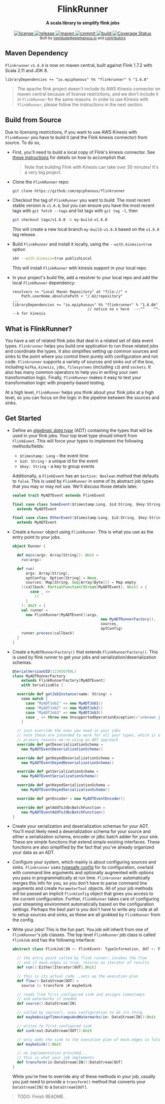 <h1 align="center">FlinkRunner</h1>

<div align="center">
  <strong>A scala library to simplify flink jobs</strong>
</div>

<div align="center">
<br />
<!-- license -->
<a href="https://github.com/epiphanous/flinkrunner/blob/master/LICENSE" title="License">
  <img src="https://img.shields.io/badge/license-MIT-brightgreen.svg" alt="license"/>
</a>
<!-- release -->
<a href="https://github.com/epiphanous/flinkrunner/releases" title="release">
  <img src="https://img.shields.io/github/release/epiphanous/flinkrunner.svg" alt="release" />
</a>
<!-- maven central -->
<a href="https://mvnrepository.com/artifact/io.epiphanous/flinkrunner">
  <img src="https://img.shields.io/maven-central/v/io.epiphanous/flinkrunner.svg" alt="maven" />
</a>
<!-- last commit -->
<a href="https://github.com/epiphanous/flinkrunner/commits" title="Last Commit">
  <img src="https://img.shields.io/github/last-commit/epiphanous/flinkrunner.svg" alt="commit" />
</a>
<!-- build -->
<a href="https://travis-ci.com/epiphanous/flinkrunner" title="Build Status">
  <img src="https://img.shields.io/travis/com/epiphanous/flinkrunner.svg" alt="build" />
</a>
<!-- coverage -->
<a href='https://coveralls.io/github/epiphanous/flinkrunner?branch=master'><img src='https://coveralls.io/repos/github/epiphanous/flinkrunner/badge.svg?branch=master' alt='Coverage Status' /></a>
</div>

<div align="center">
  <sub>Built by
  <a href="https://twitter.com/epiphanous">nextdude@epiphanous.io</a> and
  <a href="https://github.com/epiphanous/flinkrunner/graphs/contributors">
    contributors
  </a>
</div>

## Maven Dependency

`Flinkrunner` `v1.6.0` is now on maven central, built against Flink 1.7.2 with Scala 2.11 and JDK 8.

```sbtshell
libraryDependencies += "io.epiphanous" %% "flinkrunner" % "1.6.0"
```

>The apache flink project doesn't include its AWS Kinesis connector on maven
central because of license restrictions, and we don't include it in `FlinkRunner` for the same reasons.
In order to use Kinesis with `FlinkRunner`, please follow the instructions in the next section.

## Build from Source

Due to licensing restrictions, if you want to use AWS Kinesis with `FlinkRunner` you have to build it (and the
Flink kinesis connector) from source. To do so,

* First, you'll need to build a local copy of Flink's kinesis connector. See 
  [these instructions](https://ci.apache.org/projects/flink/flink-docs-stable/dev/connectors/kinesis.html)
  for details on how to accomplish that.
  
  > Note that building Flink with Kinesis can take over 30 minutes! It's a very big project.

* Clone the `FlinkRunner` repo:

    ```bash
    git clone https://github.com/epiphanous/flinkrunner
    ```

* Checkout the tag of `FlinkRunner` you want to build. The most recent stable version is
  `v1.6.0`, but you can ensure you have the most recent tags with `git fetch --tags` and 
  list tags with `git tag -l`, then
  
    ```bash
    git checkout tags/v1.6.0 -b my-build-v1.6.0
    ```
    
   This will create a new local branch `my-build-v1.6.0` based on the `v1.6.0` tag release.
      
* Build `FlinkRunner` and install it locally, using the `--with.kinesis=true` option

    ```bash
    sbt --with.kinesis=true publishLocal
    ```
    
  This will install `FlinkRunner` with kinesis support in your local repo.

* In your project's build file, add a resolver to your local repo and add the local
  `FlinkRunner` dependency:

    ```sbtshell
    resolvers += "Local Maven Repository" at "file://" +
        Path.userHome.absolutePath + "/.m2/repository" 
    ...
    libraryDependencies += "io.epiphanous" %% "flinkrunner" % "1.6.0k"
                                      // notice no v here  ---^^    ^^---k for kinesis
    ```
 

## What is FlinkRunner?

You have a set of related flink jobs that deal in a related set of
data event types. `Flinkrunner` helps you build one application to run
those related jobs and coordinate the types. It also simplifies setting
up common sources and sinks to the point where you control them purely
with configuration and not code. `Flinkrunner` supports a variety of sources
and sinks out of the box, including `kafka`, `kinesis`, `jdbc`, `filesystems`
(including `s3`) and `sockets`. It also has many common
operators to help you in writing your own transformation logic. Finally, `FlinkRunner`
makes it easy to test your transformation logic with property-based testing.

At a high level, `FlinkRunner` helps you think about your flink jobs at a high level,
so you can focus on the logic in the pipeline between the sources and sinks.

## Get Started

* Define an
[*algebraic data type*](http://tpolecat.github.io/presentations/algebraic_types.html#1)
(ADT) containing the types that will be used in your flink jobs. Your top level type
should inherit from `FlinkEvent`. This will force your types to implement the following
methods/fields:

  * `$timestamp: Long` - the event time
  * `$id: String` - a unique id for the event
  * `$key: String` - a key to group events

  Additionally, a `FlinkEvent` has an `$active: Boolean` method that defaults to `false`.
  This is used by `FlinkRunner` in some of its abstract job types that you may or may not
  use. We'll discuss those details later.

  ```scala
  sealed trait MyADTEvent extends FlinkEvent

  final case class SomeEvent($timestamp:Long, $id:String, $key:String, ...)
    extends MyADTEvent

  final case class OtherEvent($timestamp:Long, $id:String, $key:String, ...)
    extends MyADTEvent
  ```

* Create a `Runner` object using `FlinkRunner`. This is what you use as the entry point
to your jobs.

  ```scala
  object Runner {

    def main(args: Array[String]): Unit =
      run(args)

    def run(
        args: Array[String],
        optConfig: Option[String] = None,
        sources: Map[String, Seq[Array[Byte]]] = Map.empty
      )(callback: PartialFunction[Stream[MyADTEvent], Unit] = {
          case _ =>
            ()
        }
      ): Unit = {
      val runner =
        new FlinkRunner[MyADTEvent](args,
                                          new MyADTRunnerFactory(),
                                          sources,
                                          optConfig)
      runner.process(callback)
    }
  }
  ```

* Create a `MyADTRunnerFactory()` that extends `FlinkRunnerFactory()`. This is used
by flink runner to get your jobs and serialization/deserialization schemas.

  ```scala
  @SerialVersionUID(123456789L)
  class MyADTRunnerFactory
      extends FlinkRunnerFactory[MyADTEvent]
      with Serializable {

    override def getJobInstance(name: String) =
      name match {
        case "MyADTJob1" => new MyADTJob1()
        case "MyADTJob2" => new MyADTJob2()
        case "MyADTJob3" => new MyADTJob3()
        case _ => throw new UnsupportedOperationException(s"unknown job $name")
      }

    // just override the ones you need in your jobs
    // note these are intended to work for all your types, which is one of the
    // primary reasons we're using an ADT approach
    override def getDeserializationSchema =
      new MyADTEventDeserializationSchema()

    override def getKeyedDeserializationSchema =
      new MyADTEventKeyedDeserializationSchema()

    override def getSerializationSchema =
      new MyADTEventSerializationSchema()

    override def getKeyedSerializationSchema =
      new MyADTEventKeyedSerializationSchema()

    override def getEncoder = new MyADTEventEncoder()

    override def getAddToJdbcBatchFunction =
      new MyADTEventAddToJdbcBatchFunction()
  }

  ```

* Create your serialization and deserialization schemas for your ADT.
You'll most likely need a deserialization schema
for your source and either a serialization schema, encoder or jdbc batch adder
for your sink. These are simple functions that extend simple existing interfaces.
These functions are also simplified by the fact that you've already organized your
data as an ADT.

* Configure your system, which mainly is about configuring sources and sinks. `Flinkrunner`
uses [typesafe config](https://lightbend.github.io/config/) for its configuration,
overlaid with command line arguments
and optionally augmented with options you pass in programmatically at run time.
`Flinkrunner` automatically merges this info for you, so you don't have
to parse command line arguments and create `ParameterTool` objects.
All of your job methods will be passed an implicit `FlinkConfig` object that
gives you access to
the current configuration. Further, `FlinkRunner` takes care of configuring your streaming
environment automatically based on the configuration settings. Perhaps the best part is
you don't have to write any code at all to setup sources and sinks, as these are all
grokked by `FlinkRunner` from the config.

* Write your jobs! This is the fun part. You job will inherit from one of `FlinkRunner`'s
job classes. The top level `FlinkRunner` job class is called `FlinkJob` and has the
following interface:

  ```scala
  abstract class FlinkJob[IN <: FlinkEvent: TypeInformation, OUT <: FlinkEvent: TypeInformation] extends LazyLogging {

    // the entry point called by flink runner; invokes the flow
    // and if mock.edges is true, returns an iterator of results
    def run():Either[Iterator[OUT],Unit]

    // this is its actual code...sets up the execution plan
    def flow():DataStream[OUT] =
      source |> transform |# maybeSink

    // reads from first configured sink and assigns timestamps
    // and watermarks if needed
    def source():DataStream[IN]

    // called by source(), uses configuration to do its thing
    def maybeAssignTimestampsAndWatermarks(in: DataStream[IN]):Unit

    // writes to first configured sink
    def sink(out:DataStream[OUT]):Unit

    // only adds the sink to the execution plan of mock.edges is fals
    def maybeSink():Unit

    // no implementation provided...
    // this is what your job implements
    def transform(in:DataStream[IN]):DataStream[OUT]
  }
  ```

  While you're free to override any of these methods in your job,
  usually you just need to provide a `transform()` method that
  converts your `DataStream[IN]` to a `DataStream[OUT]`.

> TODO: Finish README.

